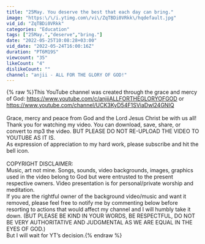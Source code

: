 ```yaml
---
title: "25May. You deserve the best that each day can bring."
image: "https:\/\/i.ytimg.com\/vi\/ZqTBDi0VRkk\/hqdefault.jpg"
vid_id: "ZqTBDi0VRkk"
categories: "Education"
tags: ["25May.","deserve","bring."]
date: "2022-05-25T10:08:28+03:00"
vid_date: "2022-05-24T16:00:16Z"
duration: "PT6M19S"
viewcount: "35"
likeCount: "4"
dislikeCount: ""
channel: "anjii - ALL FOR THE GLORY OF GOD!"
---
```

{% raw %}This YouTube channel was created through the grace and mercy of God: <a rel="nofollow" target="blank" href="https://www.youtube.com/c/anjiiALLFORTHEGLORYOFGOD">https://www.youtube.com/c/anjiiALLFORTHEGLORYOFGOD</a> or<br /><a rel="nofollow" target="blank" href="https://www.youtube.com/channel/UCK3KyD54F1SViaDwl24GNIQ">https://www.youtube.com/channel/UCK3KyD54F1SViaDwl24GNIQ</a><br /><br />Grace, mercy and peace from God and the Lord Jesus Christ be with us all!<br />Thank you for watching my video. You can download, save, share, or convert to mp3 the video.  BUT PLEASE DO NOT RE-UPLOAD THE VIDEO TO YOUTUBE AS IT IS. <br />As expression of appreciation to my hard work, please subscribe and hit the bell icon.<br /><br />COPYRIGHT DISCLAIMER:<br />Music, art not mine. Songs, sounds, video backgrounds, images, graphics used in the video belong to God but were entrusted to the present respective owners.  Video presentation is for personal/private worship and meditation.<br />If you are the rightful owner of the background video/music and want it removed, please feel free to notify me by commenting below before resorting to actions that would affect my channel and I will humbly take it down. (BUT PLEASE BE KIND IN YOUR WORDS, BE RESPECTFUL, DO NOT BE VERY AUTHORITATIVE AND JUDGMENTAL AS WE ARE EQUAL IN THE EYES OF GOD.) <br />But I will wait for YT’s decision.{% endraw %}
